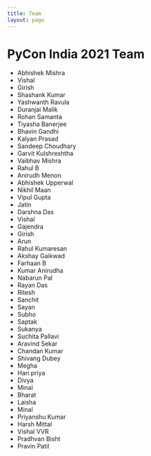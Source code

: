 ```yaml
---
title: Team
layout: page
---
```


# PyCon India 2021 Team

- Abhishek Mishra
- Vishal
- Girish
- Shashank Kumar
- Yashwanth Ravula
- Duranjai Malik
- Rohan Samanta
- Tiyasha Banerjee
- Bhavin Gandhi
- Kalyan Prasad
- Sandeep Choudhary
- Garvit Kulshreshtha
- Vaibhav Mishra
- Rahul B
- Anirudh Menon
- Abhishek Upperwal
- Nikhil Maan
- Vipul Gupta
- Jatin
- Darshna Das
- Vishal
- Gajendra
- Girish
- Arun
- Rahul Kumaresan
- Akshay Gaikwad
- Farhaan B
- Kumar Anirudha
- Nabarun Pal
- Rayan Das
- Ritesh
- Sanchit
- Sayan
- Subho
- Saptak
- Sukanya
- Suchita Pallavi
- Aravind Sekar
- Chandan Kumar
- Shivang Dubey
- Megha
- Hari priya
- Divya
- Minal
- Bharat
- Laisha
- Minal
- Priyanshu Kumar
- Harsh Mittal
- Vishal VVR
- Pradhvan Bisht
- Pravin Patil
